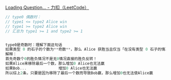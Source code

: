 
[Loading Question... - 力扣（LeetCode）](https://leetcode.cn/problems/stone-game-ix/solution/shi-zi-you-xi-ix-by-leetcode-solution-kk5f/)
```cpp
// type0 偶数时：
// type1 <= type2 Alice win
// type1 >= type2 Alice win
// 汇总为 type1 >= 1 and type2 >= 1


type0是奇数时：理解下面这句话
如果类型 0 的石子的个数为**奇数**，那么 Alice 获胜当且仅当「在没有类型 0 石子的情况下，Bob 获胜且原因不是因为所有石子都被移除
解释：
首先奇数个0的胜负情况不是无0情况直接的胜负反转！
如果Alice来移除最后一个数，那么增加0 Alice也无法赢
如果Bob...              增加0 Alice也无法赢
所以综上2条，只要是因为移除了最后一个数而导致Bob赢，那么增加0也无法使Alice赢

```



